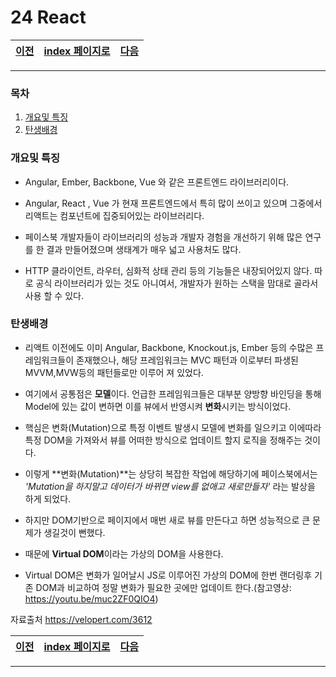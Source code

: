 # 24 React

[이전](./23.md)|[index 페이지로](./00index.md) |[다음](./25.md)
---|---|---
<hr>


### 목차

1. [개요및 특징](#개요및-특징)
1. [탄생배경](#탄생배경)


### 개요및 특징

- Angular, Ember, Backbone, Vue 와 같은 프론트엔드 라이브러리이다.

- Angular, React , Vue 가 현재 프론트엔드에서 특히 많이 쓰이고 있으며 그중에서 리액트는 컴포넌트에 집중되어있는 라이브러리다.

- 페이스북 개발자들이 라이브러리의 성능과 개발자 경험을 개선하기 위해 많은 연구를 한 결과 만들어졌으며 생태계가 매우 넓고 사용처도 많다.

- HTTP 클라이언트, 라우터, 심화적 상태 관리 등의 기능들은 내장되어있지 않다. 따로 공식 라이브러리가 있는 것도 아니여서, 개발자가 원하는 스택을 맘대로 골라서 사용 할 수 있다.

  

### 탄생배경

- 리액트 이전에도 이미 Angular, Backbone, Knockout.js, Ember 등의 수많은 프레임워크들이 존재했으나, 해당 프레임워크는 MVC 패턴과 이로부터 파생된 MVVM,MVW등의 패턴들로만 이루어 져 있었다.

- 여기에서 공통점은 **모델**이다. 언급한 프레임워크들은 대부분 양방향 바인딩을 통해 Model에 있는 값이 변하면 이를 뷰에서 반영시켜 **변화**시키는 방식이었다.

- 핵심은 변화(Mutation)으로 특정 이벤트 발생시 모델에 변화를 일으키고 이에따라 특정 DOM을  가져와서 뷰를 어떠한 방식으로 업데이트 할지 로직을 정해주는 것이다.

- 이렇게 **변화(Mutation)**는 상당히 복잡한 작업에 해당하기에 페이스북에서는 *'Mutation을 하지말고 데이터가 바뀌면 view를 없애고 새로만들자'* 라는 발상을  하게 되었다.

- 하지만 DOM기반으로 페이지에서 매번 새로 뷰를 만든다고 하면 성능적으로 큰 문제가 생길것이 뻔했다.

- 때문에 **Virtual DOM**이라는 가상의 DOM을 사용한다.

- Virtual DOM은 변화가 일어날시 JS로 이루어진 가상의 DOM에 한번 랜더링후 기존 DOM과 비교하여 정말 변화가 필요한 곳에만 업데이트 한다.(참고영상: https://youtu.be/muc2ZF0QIO4)

  

자료출처 https://velopert.com/3612

  

[이전](./23.md)|[index 페이지로](./00index.md) |[다음](./25.md)
---|---|---
<hr>
